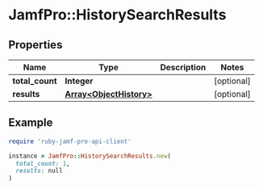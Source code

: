 # JamfPro::HistorySearchResults

## Properties

| Name | Type | Description | Notes |
| ---- | ---- | ----------- | ----- |
| **total_count** | **Integer** |  | [optional] |
| **results** | [**Array&lt;ObjectHistory&gt;**](ObjectHistory.md) |  | [optional] |

## Example

```ruby
require 'ruby-jamf-pro-api-client'

instance = JamfPro::HistorySearchResults.new(
  total_count: 1,
  results: null
)
```

